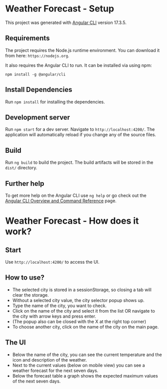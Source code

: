 # Weather Forecast - Setup

This project was generated with [Angular CLI](https://github.com/angular/angular-cli) version 17.3.5.

## Requirements

The project requires the Node.js runtime environment. You can download it from here: `https://nodejs.org`.

It also requires the Angular CLI to run. It can be installed via using npm:

 <code>npm install -g @angular/cli</code>

## Install Dependencies

Run `npm install` for installing the dependencies. 

## Development server

Run `npm start` for a dev server. Navigate to `http://localhost:4200/`. The application will automatically reload if you change any of the source files.

## Build

Run `ng build` to build the project. The build artifacts will be stored in the `dist/` directory.

## Further help

To get more help on the Angular CLI use `ng help` or go check out the [Angular CLI Overview and Command Reference](https://angular.io/cli) page.


# Weather Forecast - How does it work?

## Start

Use `http://localhost:4200/` to access the UI.

## How to use?

- The selected city is stored in a sessionStorage, so closing a tab will clear the storage.
- Without a selected city value, the city selector popup shows up.
- Type the name of the city, you want to check.
- Click on the name of the city and select it from the list OR navigate to the city with arrow keys and press enter. 
- (The popup also can be closed with the X at the right top corner)
- To choose another city, click on the name of the city on the main page.

## The UI
- Below the name of the city, you can see the current temperature and the icon and description of the weather.
- Next to the current values (below on mobile view) you can see a weather forecast for the next seven days.
- Below the forecast table a graph shows the expected maximum values of the next seven days.

